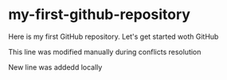 # my-first-github-repository
Here is my first GitHub repository. Let's get started woth GitHub

This line was modified manually during conflicts resolution

New line was addedd locally